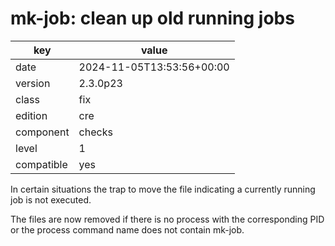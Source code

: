 [//]: # (werk v2)
# mk-job: clean up old running jobs

key        | value
---------- | ---
date       | 2024-11-05T13:53:56+00:00
version    | 2.3.0p23
class      | fix
edition    | cre
component  | checks
level      | 1
compatible | yes

In certain situations the trap to move the file indicating a currently running
job is not executed.

The files are now removed if there is no process with the corresponding PID or the
process command name does not contain mk-job.
